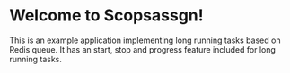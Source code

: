 # Welcome to Scopsassgn!

This is an example application implementing long running tasks based on Redis queue. It has an start, stop and progress feature included for long running tasks.  
